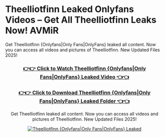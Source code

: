 # Theelliotfinn Leaked Onlyfans Videos – Get All Theelliotfinn Leaks Now! AVMiR

Get Theelliotfinn {Onlyfans|Only Fans|OnlyFans} leaked all content. Now you can access all videos and pictures of Theelliotfinn. New Updated Files 2025!  
<div align="center">
  
### [👉👉 Click to Watch Theelliotfinn {Onlyfans|Only Fans|OnlyFans} Leaked Video 👈👈](https://links2leaks.com/theelliotfinn)  
### [👉👉 Click to Download Theelliotfinn {Onlyfans|Only Fans|OnlyFans} Leaked Folder 👈👈](https://links2leaks.com/theelliotfinn)  

Get Theelliotfinn leaked all content. Now you can access all videos and pictures of Theelliotfinn. New Updated Files 2025!  

[![Theelliotfinn {Onlyfans|Only Fans|OnlyFans} Leaked](https://i.ibb.co/93hzkbrt/l2l.gif)](https://links2leaks.com/theelliotfinn)  

</div>
